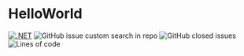 # HelloWorld

[![.NET](https://github.com/MatGitTommy/HelloWorld/actions/workflows/dotnet.yml/badge.svg?branch=master)](https://github.com/MatGitTommy/HelloWorld/actions/workflows/dotnet.yml)
![GitHub issue custom search in repo](https://img.shields.io/github/issues-search/MatGitTommy/HelloWorld?color=red&label=Issue&query=is%3Aissue%20is%3Aopen)
![GitHub closed issues](https://img.shields.io/github/issues-closed/MatGitTommy/HelloWorld)
![Lines of code](https://img.shields.io/tokei/lines/github/MatGitTommy/HelloWorld)
